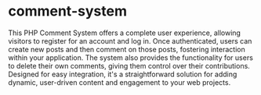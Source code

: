 # comment-system

This PHP Comment System offers a complete user experience, allowing visitors to register for an account and log in. Once authenticated, users can create new posts and then comment on those posts, fostering interaction within your application. The system also provides the functionality for users to delete their own comments, giving them control over their contributions. Designed for easy integration, it's a straightforward solution for adding dynamic, user-driven content and engagement to your web projects.
